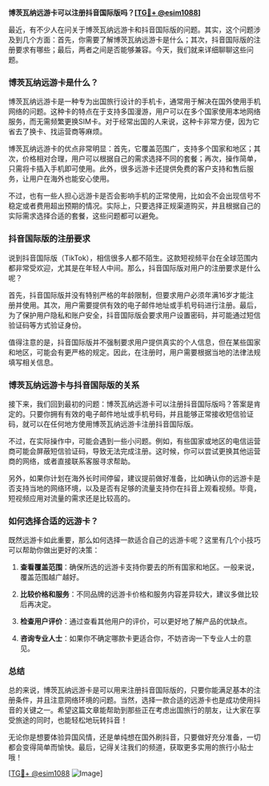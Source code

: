 **博茨瓦纳远游卡可以注册抖音国际版吗？[[TG💪+ @esim1088](https://t.me/s/esim1088)]**

最近，有不少人在问关于博茨瓦纳远游卡和抖音国际版的问题。其实，这个问题涉及到几个方面：首先，你需要了解博茨瓦纳远游卡是什么；其次，抖音国际版的注册要求有哪些；最后，两者之间是否能够兼容。今天，我们就来详细聊聊这些问题。

### 博茨瓦纳远游卡是什么？

博茨瓦纳远游卡是一种专为出国旅行设计的手机卡，通常用于解决在国外使用手机网络的问题。这种卡的特点在于支持多国漫游，用户可以在多个国家使用本地网络服务，而无需频繁更换SIM卡。对于经常出国的人来说，这种卡非常方便，因为它省去了换卡、找运营商等麻烦。

博茨瓦纳远游卡的优点非常明显：首先，它覆盖范围广，支持多个国家和地区；其次，价格相对合理，用户可以根据自己的需求选择不同的套餐；再次，操作简单，只需将卡插入手机即可使用。此外，很多远游卡还提供免费的客户支持和售后服务，让用户在海外也能安心使用。

不过，也有一些人担心远游卡是否会影响手机的正常使用，比如会不会出现信号不稳定或者费用超出预期的情况。实际上，只要选择正规渠道购买，并且根据自己的实际需求选择合适的套餐，这些问题都可以避免。

### 抖音国际版的注册要求

说到抖音国际版（TikTok），相信很多人都不陌生。这款短视频平台在全球范围内都非常受欢迎，尤其是在年轻人中间。那么，抖音国际版对用户的注册要求是什么呢？

首先，抖音国际版并没有特别严格的年龄限制，但要求用户必须年满16岁才能注册并使用。其次，用户需要提供有效的电子邮件地址或手机号码进行注册。最后，为了保护用户隐私和账户安全，抖音国际版会要求用户设置密码，并可能通过短信验证码等方式验证身份。

值得注意的是，抖音国际版并不强制要求用户提供真实的个人信息，但在某些国家和地区，可能会有更严格的规定。因此，在注册时，用户需要根据当地的法律法规填写相关信息。

### 博茨瓦纳远游卡与抖音国际版的关系

接下来，我们回到最初的问题：博茨瓦纳远游卡可以注册抖音国际版吗？答案是肯定的。只要你拥有有效的电子邮件地址或手机号码，并且能够正常接收短信验证码，就可以在任何地方使用博茨瓦纳远游卡注册抖音国际版。

不过，在实际操作中，可能会遇到一些小问题。例如，有些国家或地区的电信运营商可能会屏蔽短信验证码，导致无法完成注册。这时候，你可以尝试更换其他运营商的网络，或者直接联系客服寻求帮助。

另外，如果你计划在海外长时间停留，建议提前做好准备，比如确认你的远游卡是否支持当地的网络环境，以及是否有足够的流量支持你在抖音上观看视频。毕竟，短视频应用对流量的需求还是比较高的。

### 如何选择合适的远游卡？

既然远游卡如此重要，那么如何选择一款适合自己的远游卡呢？这里有几个小技巧可以帮助你做出更好的决策：

1. **查看覆盖范围**：确保所选的远游卡支持你要去的所有国家和地区。一般来说，覆盖范围越广越好。
   
2. **比较价格和服务**：不同品牌的远游卡价格和服务内容差异较大，建议多做比较后再决定。

3. **检查用户评价**：通过查看其他用户的评价，可以更好地了解产品的优缺点。

4. **咨询专业人士**：如果你不确定哪款卡更适合你，不妨咨询一下专业人士的意见。

### 总结

总的来说，博茨瓦纳远游卡是可以用来注册抖音国际版的，只要你能满足基本的注册条件，并且注意网络环境的问题。当然，选择一款合适的远游卡也是成功使用抖音的关键之一。希望这篇文章能帮助到那些正在考虑出国旅行的朋友，让大家在享受旅途的同时，也能轻松地玩转抖音！

无论你是想要体验异国风情，还是单纯想在国外刷抖音，只要做好充分准备，一切都会变得简单而愉快。最后，记得关注我们的频道，获取更多实用的旅行小贴士哦！

[[TG💪+ @esim1088](https://t.me/s/esim1088) ![Image](https://i.postimg.cc/4NQfJmqS/Snipaste-2025-05-13-00-14-12.png)]